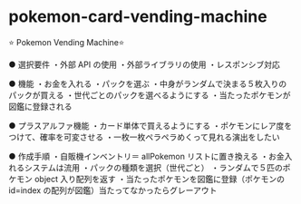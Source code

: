 # pokemon-card-vending-machine

⭐️ Pokemon Vending Machine⭐️

● 選択要件
・外部 API の使用
・外部ライブラリの使用
・レスポンシブ対応

● 機能
・お金を入れる
・パックを選ぶ
・中身がランダムで決まる５枚入りのパックが買える
・世代ごとのパックを選べるようにする
・当たったポケモンが図鑑に登録される

● プラスアルファ機能
・カード単体で買えるようにする
・ポケモンにレア度をつけて、確率を可変させる
・一枚一枚ペラペラめくって見れる演出をしたい

● 作成手順
・自販機インベントリ＝ allPokemon リストに置き換える
・お金入れるシステムは流用
・パックの種類を選択（世代ごと）
・ランダムで５匹のポケモン object 入り配列を返す
・当たったポケモンを図鑑に登録（ポケモンの id=index の配列が図鑑）当たってなかったらグレーアウト
